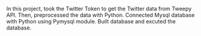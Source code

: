 In this project, took the Twitter Token to get the Twitter data from Tweepy API.
Then, preprocessed the data with Python.
Connected Mysql database with Python using Pymysql module.
Built database and excuted the database.
